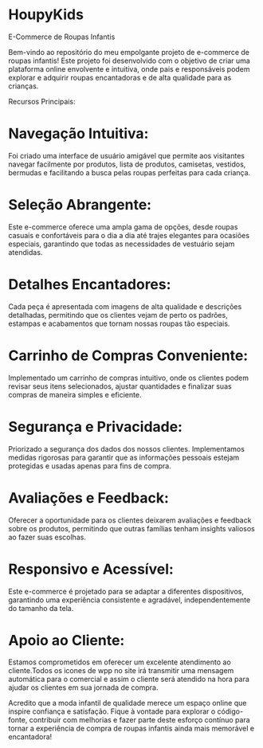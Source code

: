 # HoupyKids
E-Commerce de Roupas Infantis

Bem-vindo ao repositório do meu empolgante projeto de e-commerce de roupas infantis! Este projeto foi desenvolvido com o objetivo de criar uma plataforma online envolvente e intuitiva, onde pais e responsáveis podem explorar e adquirir roupas encantadoras e de alta qualidade para as crianças.

Recursos Principais:

# Navegação Intuitiva: 
Foi criado uma interface de usuário amigável que permite aos visitantes navegar facilmente por produtos, lista de produtos, camisetas, vestidos, bermudas e facilitando a busca pelas roupas perfeitas para cada criança.

# Seleção Abrangente: 
Este e-commerce oferece uma ampla gama de opções, desde roupas casuais e confortáveis para o dia a dia até trajes elegantes para ocasiões especiais, garantindo que todas as necessidades de vestuário sejam atendidas.

# Detalhes Encantadores: 
Cada peça é apresentada com imagens de alta qualidade e descrições detalhadas, permitindo que os clientes vejam de perto os padrões, estampas e acabamentos que tornam nossas roupas tão especiais.

# Carrinho de Compras Conveniente: 
Implementado um carrinho de compras intuitivo, onde os clientes podem revisar seus itens selecionados, ajustar quantidades e finalizar suas compras de maneira simples e eficiente.

# Segurança e Privacidade: 
Priorizado a segurança dos dados dos nossos clientes. Implementamos medidas rigorosas para garantir que as informações pessoais estejam protegidas e usadas apenas para fins de compra.

# Avaliações e Feedback: 
Oferecer a oportunidade para os clientes deixarem avaliações e feedback sobre os produtos, permitindo que outras famílias tenham insights valiosos ao fazer suas escolhas.

# Responsivo e Acessível: 
Este e-commerce é projetado para se adaptar a diferentes dispositivos, garantindo uma experiência consistente e agradável, independentemente do tamanho da tela.

# Apoio ao Cliente: 
Estamos comprometidos em oferecer um excelente atendimento ao cliente.Todos os icones de wpp no site irá transmitir uma mensagem automática para o comercial e assim o cliente será atendido na hora para ajudar os clientes em sua jornada de compra.

Acredito que a moda infantil de qualidade merece um espaço online que inspire confiança e satisfação. Fique à vontade para explorar o código-fonte, contribuir com melhorias e fazer parte deste esforço contínuo para tornar a experiência de compra de roupas infantis ainda mais memorável e encantadora!

